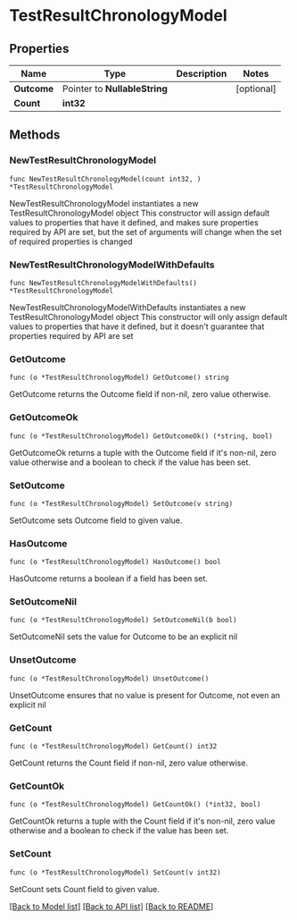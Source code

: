 # TestResultChronologyModel

## Properties

Name | Type | Description | Notes
------------ | ------------- | ------------- | -------------
**Outcome** | Pointer to **NullableString** |  | [optional] 
**Count** | **int32** |  | 

## Methods

### NewTestResultChronologyModel

`func NewTestResultChronologyModel(count int32, ) *TestResultChronologyModel`

NewTestResultChronologyModel instantiates a new TestResultChronologyModel object
This constructor will assign default values to properties that have it defined,
and makes sure properties required by API are set, but the set of arguments
will change when the set of required properties is changed

### NewTestResultChronologyModelWithDefaults

`func NewTestResultChronologyModelWithDefaults() *TestResultChronologyModel`

NewTestResultChronologyModelWithDefaults instantiates a new TestResultChronologyModel object
This constructor will only assign default values to properties that have it defined,
but it doesn't guarantee that properties required by API are set

### GetOutcome

`func (o *TestResultChronologyModel) GetOutcome() string`

GetOutcome returns the Outcome field if non-nil, zero value otherwise.

### GetOutcomeOk

`func (o *TestResultChronologyModel) GetOutcomeOk() (*string, bool)`

GetOutcomeOk returns a tuple with the Outcome field if it's non-nil, zero value otherwise
and a boolean to check if the value has been set.

### SetOutcome

`func (o *TestResultChronologyModel) SetOutcome(v string)`

SetOutcome sets Outcome field to given value.

### HasOutcome

`func (o *TestResultChronologyModel) HasOutcome() bool`

HasOutcome returns a boolean if a field has been set.

### SetOutcomeNil

`func (o *TestResultChronologyModel) SetOutcomeNil(b bool)`

 SetOutcomeNil sets the value for Outcome to be an explicit nil

### UnsetOutcome
`func (o *TestResultChronologyModel) UnsetOutcome()`

UnsetOutcome ensures that no value is present for Outcome, not even an explicit nil
### GetCount

`func (o *TestResultChronologyModel) GetCount() int32`

GetCount returns the Count field if non-nil, zero value otherwise.

### GetCountOk

`func (o *TestResultChronologyModel) GetCountOk() (*int32, bool)`

GetCountOk returns a tuple with the Count field if it's non-nil, zero value otherwise
and a boolean to check if the value has been set.

### SetCount

`func (o *TestResultChronologyModel) SetCount(v int32)`

SetCount sets Count field to given value.



[[Back to Model list]](../README.md#documentation-for-models) [[Back to API list]](../README.md#documentation-for-api-endpoints) [[Back to README]](../README.md)


